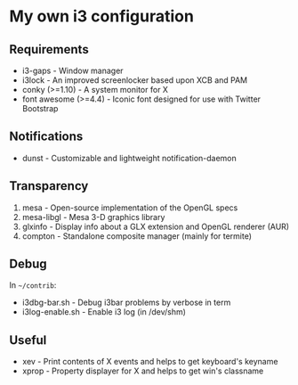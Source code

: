 My own i3 configuration
===================

## Requirements

* i3-gaps - Window manager
* i3lock - An improved screenlocker based upon XCB and PAM
* conky (>=1.10) - A system monitor for X
* font awesome (>=4.4) - Iconic font designed for use with Twitter Bootstrap

## Notifications

* dunst - Customizable and lightweight notification-daemon

## Transparency

1. mesa - Open-source implementation of the OpenGL specs
2. mesa-libgl - Mesa 3-D graphics library
3. glxinfo - Display info about a GLX extension and OpenGL renderer (AUR)
4. compton - Standalone composite manager (mainly for termite)

## Debug

In `~/contrib`:
* i3dbg-bar.sh - Debug i3bar problems by verbose in term
* i3log-enable.sh - Enable i3 log (in /dev/shm)

## Useful

* xev - Print contents of X events and helps to get keyboard's keyname
* xprop - Property displayer for X and helps to get win's classname
